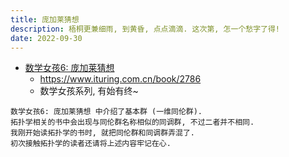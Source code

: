 ```yaml
---
title: 庞加莱猜想
description: 梧桐更兼细雨, 到黄昏, 点点滴滴. 这次第, 怎一个愁字了得!
date: 2022-09-30
---
```


- [数学女孩6: 庞加莱猜想](https://book.douban.com/subject/36072389/)
  - https://www.ituring.com.cn/book/2786
  - 数学女孩系列, 有始有终~

```
数学女孩6: 庞加莱猜想 中介绍了基本群 (一维同伦群).
拓扑学相关的书中会出现与同伦群名称相似的同调群, 不过二者并不相同.
我刚开始读拓扑学的书时, 就把同伦群和同调群弄混了.
初次接触拓扑学的读者还请将上述内容牢记在心.
```
